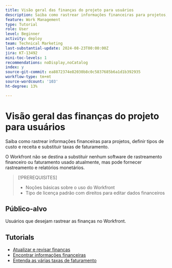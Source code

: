 ```yaml
---
title: Visão geral das finanças do projeto para usuários
description: Saiba como rastrear informações financeiras para projetos, definir tipos de custo e receita e substituir taxas de faturamento.
feature: Work Management
type: Tutorial
role: User
level: Beginner
activity: deploy
team: Technical Marketing
last-substantial-update: 2024-08-23T00:00:00Z
jira: KT-13492
mini-toc-levels: 1
recommendations: noDisplay,noCatalog
index: y
source-git-commit: ea8872374e82030b8c0c5837685b6a1d1b392935
workflow-type: tm+mt
source-wordcount: '103'
ht-degree: 13%

---
```



# Visão geral das finanças do projeto para usuários

Saiba como rastrear informações financeiras para projetos, definir tipos de custo e receita e substituir taxas de faturamento.

O Workfront não se destina a substituir nenhum software de rastreamento financeiro ou faturamento usado atualmente, mas pode fornecer rastreamento e relatórios monetários.

>[!PREREQUISITES]
>
>* Noções básicas sobre o uso do Workfront
>* Tipo de licença padrão com direitos para editar dados financeiros

## Público-alvo

Usuários que desejam rastrear as finanças no Workfront.


## Tutorials

* [Atualizar e revisar finanças](/help/manage-work/project-finances/update-and-review-finances.md)
* [Encontrar informações financeiras](/help/manage-work/project-finances/find-financial-information.md)
* [Entenda as várias taxas de faturamento](/help/manage-work/project-finances/multiple-billing-rates.md)
